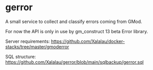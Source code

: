 # gerror

A small service to collect and classify errors coming from GMod.

For now the API is only in use by gm_construct 13 beta Error library.

Server requirements: https://github.com/Xalalau/docker-stacks/tree/master/gmoderror

SQL structure: https://github.com/Xalalau/gerror/blob/main/sqlbackup/gerror.sql